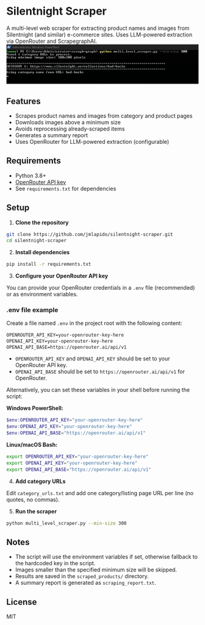 # Silentnight Scraper

A multi-level web scraper for extracting product names and images from Silentnight (and similar) e-commerce sites. Uses LLM-powered extraction via OpenRouter and ScrapegraphAI.
<img src="1.jpg" />
## Features
- Scrapes product names and images from category and product pages
- Downloads images above a minimum size
- Avoids reprocessing already-scraped items
- Generates a summary report
- Uses OpenRouter for LLM-powered extraction (configurable)

## Requirements
- Python 3.8+
- [OpenRouter API key](https://openrouter.ai/)
- See `requirements.txt` for dependencies

## Setup

1. **Clone the repository**

```sh
git clone https://github.com/jmlapido/silentnight-scraper.git
cd silentnight-scraper
```

2. **Install dependencies**

```sh
pip install -r requirements.txt
```

3. **Configure your OpenRouter API key**

You can provide your OpenRouter credentials in a `.env` file (recommended) or as environment variables.

### .env file example
Create a file named `.env` in the project root with the following content:

```
OPENROUTER_API_KEY=your-openrouter-key-here
OPENAI_API_KEY=your-openrouter-key-here
OPENAI_API_BASE=https://openrouter.ai/api/v1
```

- `OPENROUTER_API_KEY` and `OPENAI_API_KEY` should be set to your OpenRouter API key.
- `OPENAI_API_BASE` should be set to `https://openrouter.ai/api/v1` for OpenRouter.

Alternatively, you can set these variables in your shell before running the script:

**Windows PowerShell:**
```powershell
$env:OPENROUTER_API_KEY="your-openrouter-key-here"
$env:OPENAI_API_KEY="your-openrouter-key-here"
$env:OPENAI_API_BASE="https://openrouter.ai/api/v1"
```

**Linux/macOS Bash:**
```bash
export OPENROUTER_API_KEY="your-openrouter-key-here"
export OPENAI_API_KEY="your-openrouter-key-here"
export OPENAI_API_BASE="https://openrouter.ai/api/v1"
```

4. **Add category URLs**

Edit `category_urls.txt` and add one category/listing page URL per line (no quotes, no commas).

5. **Run the scraper**

```sh
python multi_level_scraper.py --min-size 300
```

## Notes
- The script will use the environment variables if set, otherwise fallback to the hardcoded key in the script.
- Images smaller than the specified minimum size will be skipped.
- Results are saved in the `scraped_products/` directory.
- A summary report is generated as `scraping_report.txt`.

## License
MIT 
